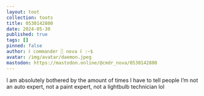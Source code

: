```yaml
---
layout: toot
collection: toots
title: 0530142800
date: 2024-05-30
published: true
tags: []
pinned: false
author: ⸸ commander ░ nova ⸸ :~$
avatar: /img/avatar/daemon.jpeg
mastodon: https://mastodon.online/@cmdr_nova/0530142800
---
```


I am absolutely bothered by the amount of times I have to tell people I’m not an auto expert, not a paint expert, not a lightbulb technician lol
